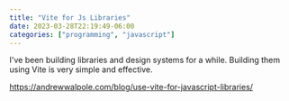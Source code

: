 ```yaml
---
title: "Vite for Js Libraries"
date: 2023-03-28T22:19:49-06:00
categories: ["programming", "javascript"]
---
```


I've been building libraries and design systems for a while. Building them using Vite is very simple and effective.

https://andrewwalpole.com/blog/use-vite-for-javascript-libraries/